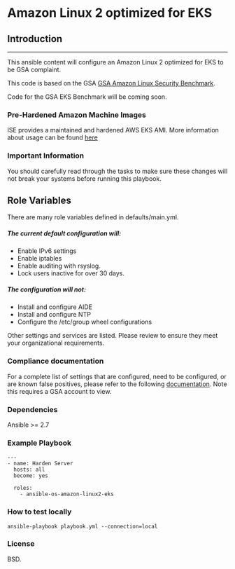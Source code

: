 # Amazon Linux 2 optimized for EKS

## Introduction
------------

This ansible content will configure an Amazon Linux 2 optimized for EKS to be GSA complaint.

This code is based on the GSA [GSA Amazon Linux Security Benchmark](https://docs.google.com/spreadsheets/d/1Bd60R99Uij2bkvDdGONL7vyq2t_-ltXukVLJ9DhfB7k/edit#gid=884169645).

Code for the GSA EKS Benchmark will be coming soon.

### Pre-Hardened Amazon Machine Images
ISE provides a maintained and hardened AWS EKS AMI. More information about usage can be found [here](https://odp.gsa.gov/techdoc_hardenedami_introduction.html)


### Important Information

You should carefully read through the tasks to make sure these changes will not break your systems before running this playbook.

Role Variables
--------------
There are many role variables defined in defaults/main.yml.

##### The current default configuration will:
* Enable IPv6 settings
* Enable iptables
* Enable auditing with rsyslog.
* Lock users inactive for over 30 days.

##### The configuration will not:
* Install and configure AIDE
* Install and configure NTP
* Configure the /etc/group wheel configurations

Other settings and services are listed. Please review to ensure they meet your organizational requirements.

### Compliance documentation
For a complete list of settings that are configured, need to be configured, or are known false positives, please refer to the following [documentation](https://docs.google.com/spreadsheets/d/1nNB-irY7qALa-3K0dTL8P5sTQNMA0DhzsNXW-x9aAxE/edit#gid=0). Note this requires a GSA account to view. 


### Dependencies
Ansible >= 2.7

### Example Playbook

```
---
- name: Harden Server
  hosts: all
  become: yes

  roles:
    - ansible-os-amazon-linux2-eks
```
### How to test locally

```
ansible-playbook playbook.yml --connection=local
```

### License

BSD.
